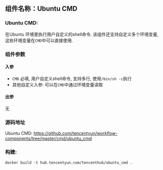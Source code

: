 ## 组件名称：Ubuntu CMD

### Ubuntu CMD:

在Ubuntu 环境里执行用户自定义的shell命令. 该组件还支持自定义多个环境变量, 这些环境变量在`CMD`中可以直接使用.

### 组件参数
#### 入参

- `CMD` 必填, 用户自定义shell命令, 支持多行, 使用`/bin/sh -c`执行
- 其他自定义入参: 可以在`CMD`中通过环境变量读取
  

#### 出参
无

### 源码地址

Ubuntu CMD: <https://github.com/tencentyun/workflow-components/tree/master/cmd/ubuntu_cmd>

### 构建:

`docker build -t hub.tencentyun.com/tencenthub/ubuntu_cmd .`
